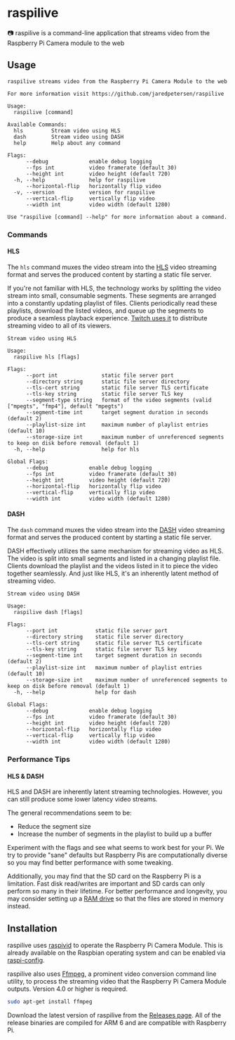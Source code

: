 # raspilive
📷 raspilive is a command-line application that streams video from the Raspberry Pi Camera module to the web

## Usage
```
raspilive streams video from the Raspberry Pi Camera Module to the web

For more information visit https://github.com/jaredpetersen/raspilive

Usage:
  raspilive [command]

Available Commands:
  hls         Stream video using HLS
  dash        Stream video using DASH
  help        Help about any command

Flags:
      --debug             enable debug logging
      --fps int           video framerate (default 30)
      --height int        video height (default 720)
  -h, --help              help for raspilive
      --horizontal-flip   horizontally flip video
  -v, --version           version for raspilive
      --vertical-flip     vertically flip video
      --width int         video width (default 1280)

Use "raspilive [command] --help" for more information about a command.
```

### Commands
#### HLS
The `hls` command muxes the video stream into the [HLS](https://en.wikipedia.org/wiki/HTTP_Live_Streaming) video 
streaming format and serves the produced content by starting a static file server.

If you're not familiar with HLS, the technology works by splitting the video stream into small, consumable segments.
These segments are arranged into a constantly updating playlist of files. Clients periodically read these playlists,
download the listed videos, and queue up the segments to produce a seamless playback experience.
[Twitch uses it](https://blog.twitch.tv/en/2017/10/10/live-video-transmuxing-transcoding-f-fmpeg-vs-twitch-transcoder-part-i-489c1c125f28/)
to distribute streaming video to all of its viewers.

```
Stream video using HLS

Usage:
  raspilive hls [flags]

Flags:
      --port int              static file server port
      --directory string      static file server directory
      --tls-cert string       static file server TLS certificate
      --tls-key string        static file server TLS key
      --segment-type string   format of the video segments (valid ["mpegts", "fmp4"], default "mpegts")
      --segment-time int      target segment duration in seconds (default 2)
      --playlist-size int     maximum number of playlist entries (default 10)
      --storage-size int      maximum number of unreferenced segments to keep on disk before removal (default 1)
  -h, --help                  help for hls

Global Flags:
      --debug             enable debug logging
      --fps int           video framerate (default 30)
      --height int        video height (default 720)
      --horizontal-flip   horizontally flip video
      --vertical-flip     vertically flip video
      --width int         video width (default 1280)
```

#### DASH
The `dash` command muxes the video stream into the
[DASH](https://en.wikipedia.org/wiki/Dynamic_Adaptive_Streaming_over_HTTP) video streaming format and serves the
produced content by starting a static file server.

DASH effectively utilizes the same mechanism for streaming video as HLS. The video is split into small segments and
listed in a changing playlist file. Clients download the playlist and the videos listed in it to piece the video
together seamlessly. And just like HLS, it's an inherently latent method of streaming video.

```
Stream video using DASH

Usage:
  raspilive dash [flags]

Flags:
      --port int            static file server port
      --directory string    static file server directory
      --tls-cert string     static file server TLS certificate
      --tls-key string      static file server TLS key
      --segment-time int    target segment duration in seconds (default 2)
      --playlist-size int   maximum number of playlist entries (default 10)
      --storage-size int    maximum number of unreferenced segments to keep on disk before removal (default 1)
  -h, --help                help for dash

Global Flags:
      --debug             enable debug logging
      --fps int           video framerate (default 30)
      --height int        video height (default 720)
      --horizontal-flip   horizontally flip video
      --vertical-flip     vertically flip video
      --width int         video width (default 1280)
```

### Performance Tips
#### HLS & DASH
HLS and DASH are inherently latent streaming technologies. However, you can still produce some lower latency video
streams.

The general recommendations seem to be:
- Reduce the segment size
- Increase the number of segments in the playlist to build up a buffer

Experiment with the flags and see what seems to work best for your Pi. We try to provide "sane" defaults but Raspberry
Pis are computationally diverse so you may find better performance with some tweaking.

Additionally, you may find that the SD card on the Raspberry Pi is a limitation. Fast disk read/writes are important
and SD cards can only perform so many in their lifetime. For better performance and longevity, you may consider setting
up a [RAM drive](https://en.wikipedia.org/wiki/RAM_drive) so that the files are stored in memory instead.

## Installation
raspilive uses [raspivid](https://www.raspberrypi.org/documentation/usage/camera/raspicam/raspivid.md) to operate the
Raspberry Pi Camera Module. This is already available on the Raspbian operating system and can be enabled via 
[raspi-config](https://www.raspberrypi.org/documentation/configuration/raspi-config.md).

raspilive also uses [Ffmpeg](https://ffmpeg.org/), a prominent video conversion command line utility, to process the
streaming video that the Raspberry Pi Camera Module outputs. Version 4.0 or higher is required.
```zsh
sudo apt-get install ffmpeg
```

Download the latest version of raspilive from the [Releases page](https://github.com/jaredpetersen/raspilive/releases).
All of the release binaries are compiled for ARM 6 and are compatible with Raspberry Pi.
